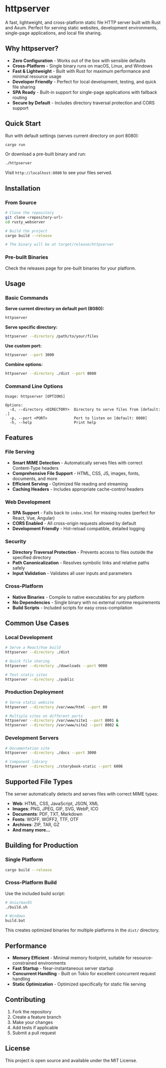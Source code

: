 # httpserver

A fast, lightweight, and cross-platform static file HTTP server built with Rust and Axum. Perfect for serving static websites, development environments, single-page applications, and local file sharing.

## Why httpserver?

- **Zero Configuration** - Works out of the box with sensible defaults
- **Cross-Platform** - Single binary runs on macOS, Linux, and Windows  
- **Fast & Lightweight** - Built with Rust for maximum performance and minimal resource usage
- **Developer Friendly** - Perfect for local development, testing, and quick file sharing
- **SPA Ready** - Built-in support for single-page applications with fallback routing
- **Secure by Default** - Includes directory traversal protection and CORS support

## Quick Start

Run with default settings (serves current directory on port 8080):
```bash
cargo run
```

Or download a pre-built binary and run:
```bash
./httpserver
```

Visit `http://localhost:8080` to see your files served.

## Installation

### From Source
```bash
# Clone the repository
git clone <repository-url>
cd rusty_webserver

# Build the project
cargo build --release

# The binary will be at target/release/httpserver
```

### Pre-built Binaries
Check the releases page for pre-built binaries for your platform.

## Usage

### Basic Commands

**Serve current directory on default port (8080):**
```bash
httpserver
```

**Serve specific directory:**
```bash
httpserver --directory /path/to/your/files
```

**Use custom port:**
```bash
httpserver --port 3000
```

**Combine options:**
```bash
httpserver --directory ./dist --port 8080
```

### Command Line Options

```
Usage: httpserver [OPTIONS]

Options:
  -d, --directory <DIRECTORY>  Directory to serve files from [default: .]
  -p, --port <PORT>            Port to listen on [default: 8080]
  -h, --help                   Print help
```

## Features

### File Serving
- **Smart MIME Detection** - Automatically serves files with correct Content-Type headers
- **Comprehensive File Support** - HTML, CSS, JS, images, fonts, documents, and more
- **Efficient Serving** - Optimized file reading and streaming
- **Caching Headers** - Includes appropriate cache-control headers

### Web Development
- **SPA Support** - Falls back to `index.html` for missing routes (perfect for React, Vue, Angular)
- **CORS Enabled** - All cross-origin requests allowed by default
- **Development Friendly** - Hot-reload compatible, detailed logging

### Security
- **Directory Traversal Protection** - Prevents access to files outside the specified directory
- **Path Canonicalization** - Resolves symbolic links and relative paths safely
- **Input Validation** - Validates all user inputs and parameters

### Cross-Platform
- **Native Binaries** - Compile to native executables for any platform
- **No Dependencies** - Single binary with no external runtime requirements
- **Build Scripts** - Included scripts for easy cross-compilation

## Common Use Cases

### Local Development
```bash
# Serve a React/Vue build
httpserver --directory ./dist

# Quick file sharing
httpserver --directory ./downloads --port 9000

# Test static sites
httpserver --directory ./public
```

### Production Deployment
```bash
# Serve static website
httpserver --directory /var/www/html --port 80

# Multiple sites on different ports
httpserver --directory /var/www/site1 --port 8001 &
httpserver --directory /var/www/site2 --port 8002 &
```

### Development Servers
```bash
# Documentation site
httpserver --directory ./docs --port 3000

# Component library
httpserver --directory ./storybook-static --port 6006
```

## Supported File Types

The server automatically detects and serves files with correct MIME types:

- **Web**: HTML, CSS, JavaScript, JSON, XML
- **Images**: PNG, JPEG, GIF, SVG, WebP, ICO
- **Documents**: PDF, TXT, Markdown
- **Fonts**: WOFF, WOFF2, TTF, OTF
- **Archives**: ZIP, TAR, GZ
- **And many more...**

## Building for Production

### Single Platform
```bash
cargo build --release
```

### Cross-Platform Build
Use the included build script:
```bash
# Unix/macOS
./build.sh

# Windows
build.bat
```

This creates optimized binaries for multiple platforms in the `dist/` directory.

## Performance

- **Memory Efficient** - Minimal memory footprint, suitable for resource-constrained environments
- **Fast Startup** - Near-instantaneous server startup
- **Concurrent Handling** - Built on Tokio for excellent concurrent request handling
- **Static Optimization** - Optimized specifically for static file serving

## Contributing

1. Fork the repository
2. Create a feature branch
3. Make your changes
4. Add tests if applicable
5. Submit a pull request

## License

This project is open source and available under the MIT License.
